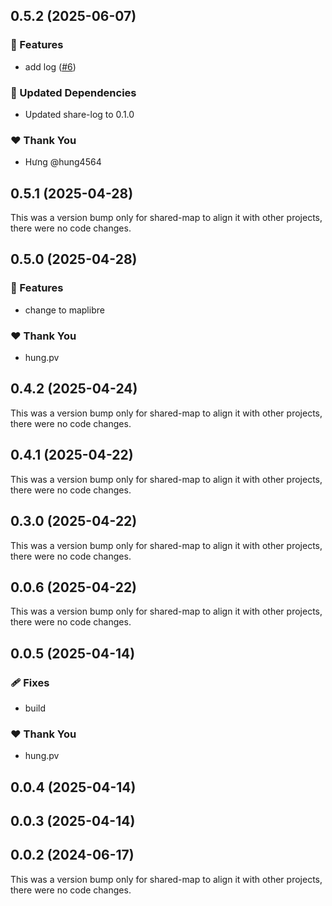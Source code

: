## 0.5.2 (2025-06-07)

### 🚀 Features

- add log ([#6](https://github.com/hung4564/vue-library/pull/6))

### 🧱 Updated Dependencies

- Updated share-log to 0.1.0

### ❤️ Thank You

- Hưng @hung4564

## 0.5.1 (2025-04-28)

This was a version bump only for shared-map to align it with other projects, there were no code changes.

## 0.5.0 (2025-04-28)

### 🚀 Features

- change to maplibre

### ❤️ Thank You

- hung.pv

## 0.4.2 (2025-04-24)

This was a version bump only for shared-map to align it with other projects, there were no code changes.

## 0.4.1 (2025-04-22)

This was a version bump only for shared-map to align it with other projects, there were no code changes.

## 0.3.0 (2025-04-22)

This was a version bump only for shared-map to align it with other projects, there were no code changes.

## 0.0.6 (2025-04-22)

This was a version bump only for shared-map to align it with other projects, there were no code changes.

## 0.0.5 (2025-04-14)

### 🩹 Fixes

- build

### ❤️ Thank You

- hung.pv

## 0.0.4 (2025-04-14)

## 0.0.3 (2025-04-14)

## 0.0.2 (2024-06-17)

This was a version bump only for shared-map to align it with other projects, there were no code changes.
